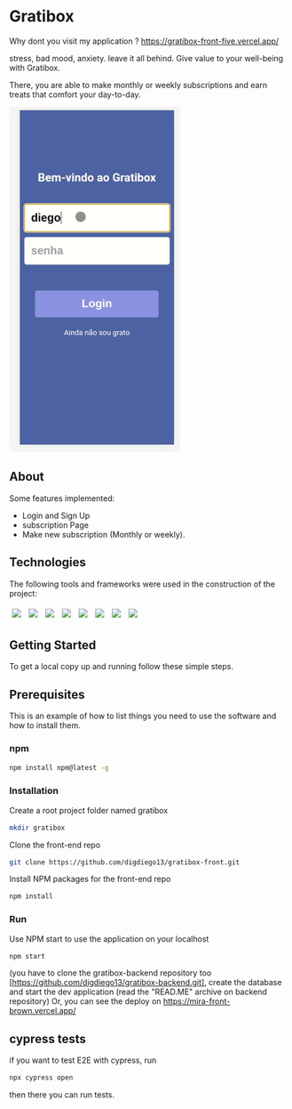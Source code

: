 # Gratibox

Why dont you visit my application ? https://gratibox-front-five.vercel.app/

stress, bad mood, anxiety. leave it all behind. Give value to your well-being with Gratibox.

There, you are able to make monthly or weekly subscriptions and earn treats that comfort your day-to-day.

<img src="/public/gratibox.gif" />

## About
Some features implemented:

- Login and Sign Up
- subscription Page
- Make new subscription (Monthly or weekly).

## Technologies
The following tools and frameworks were used in the construction of the project:<br>
<p>
  <img style='margin: 5px;' src='https://img.shields.io/badge/styled-components%20-%2320232a.svg?&style=for-the-badge&color=b8679e&logo=styled-components&logoColor=%3a3a3a'>
  <img style='margin: 5px;' src='https://img.shields.io/badge/axios%20-%2320232a.svg?&style=for-the-badge&color=informational'>
  <img style='margin: 5px;' src="https://img.shields.io/badge/react-app%20-%2320232a.svg?&style=for-the-badge&color=60ddf9&logo=react&logoColor=%2361DAFB"/>
  <img style='margin: 5px;' src="https://img.shields.io/badge/react_route%20-%2320232a.svg?&style=for-the-badge&logo=react&logoColor=%2361DAFB"/>
  <img style='margin: 5px;' src='https://img.shields.io/badge/react-icons%20-%2320232a.svg?&style=for-the-badge&color=f28dc7&logo=react-icons&logoColor=%2361DAFB'>
  <img style='margin: 5px;' src="https://img.shields.io/badge/dayjs%20-%2320232a.svg?&style=for-the-badge&logo=react"/>
  <img style='margin: 5px;' src="https://img.shields.io/badge/react-modal%20-%2320232a.svg?&style=for-the-badge&logo=react"/>
  <img style='margin: 5px;' src="https://img.shields.io/badge/cypress%20-%2320232a.svg?&style=for-the-badge&logo=react"/>
</p>


## Getting Started
To get a local copy up and running follow these simple steps.

## Prerequisites
This is an example of how to list things you need to use the software and how to install them.

### npm
```sh
npm install npm@latest -g
```
### Installation
Create a root project folder named gratibox
```sh
mkdir gratibox
```
Clone the front-end repo
```sh
git clone https://github.com/digdiego13/gratibox-front.git
```
Install NPM packages for the front-end repo
```sh
npm install
```
### Run
Use NPM start to use the application on your localhost
```sh
npm start
```
(you have to clone the gratibox-backend repository too [https://github.com/digdiego13/gratibox-backend.git], create the database and start the dev application (read the "READ.ME" archive on backend repository)
Or, you can see the deploy on https://mira-front-brown.vercel.app/

## cypress tests

if you  want to test E2E with cypress, run
```sh
npx cypress open
```
then there you can run tests.
